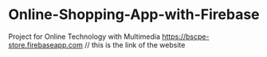 # Online-Shopping-App-with-Firebase
Project for Online Technology with Multimedia
https://bscpe-store.firebaseapp.com // this is the link of the website
